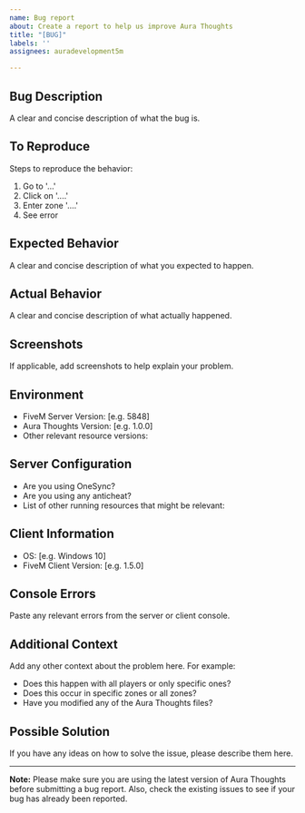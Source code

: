 ```yaml
---
name: Bug report
about: Create a report to help us improve Aura Thoughts
title: "[BUG]"
labels: ''
assignees: auradevelopment5m

---
```


## Bug Description
A clear and concise description of what the bug is.

## To Reproduce
Steps to reproduce the behavior:
1. Go to '...'
2. Click on '....'
3. Enter zone '....'
4. See error

## Expected Behavior
A clear and concise description of what you expected to happen.

## Actual Behavior
A clear and concise description of what actually happened.

## Screenshots
If applicable, add screenshots to help explain your problem.

## Environment
 - FiveM Server Version: [e.g. 5848]
 - Aura Thoughts Version: [e.g. 1.0.0]
 - Other relevant resource versions:

## Server Configuration
 - Are you using OneSync?
 - Are you using any anticheat?
 - List of other running resources that might be relevant:

## Client Information
 - OS: [e.g. Windows 10]
 - FiveM Client Version: [e.g. 1.5.0]

## Console Errors
Paste any relevant errors from the server or client console.

## Additional Context
Add any other context about the problem here. For example:
 - Does this happen with all players or only specific ones?
 - Does this occur in specific zones or all zones?
 - Have you modified any of the Aura Thoughts files?

## Possible Solution
If you have any ideas on how to solve the issue, please describe them here.

---

**Note:** Please make sure you are using the latest version of Aura Thoughts before submitting a bug report. Also, check the existing issues to see if your bug has already been reported.
